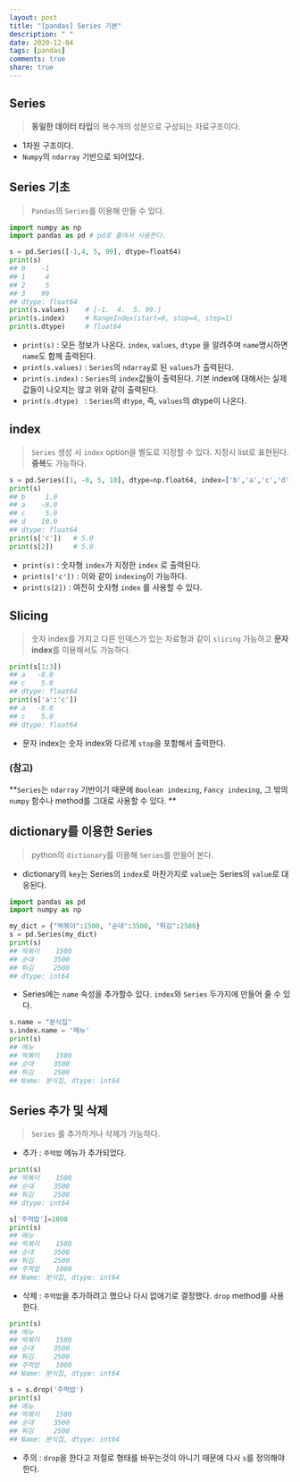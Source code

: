 ```yaml
---
layout: post
title: "[pandas] Series 기본"
description: " "
date: 2020-12-04
tags: [pandas]
comments: true
share: true
---
```



## Series

> **동일한 데이터 타입**의 복수개의 성분으로 구성되는 자료구조이다.
* 1차원 구조이다.
* `Numpy`의 `ndarray` 기반으로 되어있다.

  


## Series 기초

> `Pandas`의 `Series`를  이용해 만들 수 있다.

```python
import numpy as np
import pandas as pd # pd로 줄여서 사용한다.

s = pd.Series([-1,4, 5, 99], dtype=float64)
print(s)
## 0    -1
## 1     4
## 2     5
## 3    99
## dtype: float64
print(s.values)    # [-1.  4.  5. 99.]
print(s.index)     # RangeIndex(start=0, stop=4, step=1)
print(s.dtype)     # float64
```

* `print(s)` : 모든 정보가 나온다. `index`, `values`, `dtype` 을 알려주며 `name`명시하면 `name`도 함께 출력된다.
* `print(s.values)` : `Series`의 `ndarray`로 된 `values`가 출력된다.
* `print(s.index)` : `Series`의 `index`값들이 출력된다. 기본 index에 대해서는 실제값들이 나오지는 않고 위와 같이 출력된다.
* `print(s.dtype) ` : `Series`의 `dtype`, 즉, `values`의 dtype이 나온다.



## index

> `Series` 생성 시 `index` option을 별도로 지정할 수 있다.  지정시 list로 표현된다.  **중복**도 가능하다.

```python
s = pd.Series([1, -8, 5, 10], dtype=np.float64, index=['b','a','c','d'] )
print(s)
## b     1.0
## a    -8.0
## c     5.0
## d    10.0
## dtype: float64
print(s['c'])   # 5.0
print(s[2])     # 5.0
```

* `print(s)` :  숫자형 `index`가 지정한 `index` 로 출력된다.
* `print(s['c'])` : 이와 같이 `indexing`이 가능하다.
* `print(s[2])` : 여전히 숫자형 `index` 를 사용할 수 있다.



## Slicing

> 숫자 index를 가지고 다른 인덱스가 있는 자료형과 같이 `slicing` 가능하고 **문자 index**를 이용해서도 가능하다.

 ```python
print(s[1:3])
## a   -8.0
## c    5.0
## dtype: float64
print(s['a':'c'])
## a   -8.0
## c    5.0
## dtype: float64
 ```

* 문자 index는 숫자 index와 다르게 `stop`을 포함해서 출력한다.

### (참고)

**`Series`는 `ndarray` 기반이기 때문에 `Boolean indexing`, `Fancy indexing`, 그 밖의  `numpy` 함수나 method를 그대로 사용할 수 있다. **



## dictionary를 이용한 Series

> python의 `dictionary`를 이용해 `Series`를 만들어 본다.

* dictionary의  `key`는 Series의 `index`로 마찬가지로 `value`는 Series의 `value`로 대응된다.

```python
import pandas as pd
import numpy as np

my_dict = {"떡볶이":1500, "순대":3500, "튀김":2500}
s = pd.Series(my_dict)
print(s)
## 떡볶이    1500
## 순대     3500
## 튀김     2500
## dtype: int64
```

* Series에는 `name` 속성을 추가할수 있다. `index`와 `Series` 두가지에 만들어 줄 수 있다.

```python
s.name = "분식집"
s.index.name = '메뉴'
print(s)
## 메뉴
## 떡볶이    1500
## 순대     3500
## 튀김     2500
## Name: 분식집, dtype: int64
```



## Series 추가 및 삭제

> `Series` 를 추가하거나 삭제가 가능하다. 

* 추가 : `주먹밥` 메뉴가 추가되었다.

```python
print(s)
## 떡볶이    1500
## 순대     3500
## 튀김     2500
## dtype: int64

s['주먹밥']=1000
print(s)
## 메뉴
## 떡볶이    1500
## 순대     3500
## 튀김     2500
## 주먹밥    1000
## Name: 분식집, dtype: int64
```

* 삭제 : `주먹밥`을 추가하려고 했으나 다시 없애기로 결정했다. `drop` method를 사용한다.

```python
print(s)
## 메뉴
## 떡볶이    1500
## 순대     3500
## 튀김     2500
## 주먹밥    1000
## Name: 분식집, dtype: int64

s = s.drop('주먹밥')
print(s)
## 메뉴
## 떡볶이    1500
## 순대     3500
## 튀김     2500
## Name: 분식집, dtype: int64        
```

* 주의 : `drop`을 한다고 저절로 형태를 바꾸는것이 아니기 때문에 다시 `s`를 정의해야 한다.

